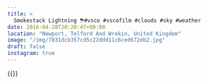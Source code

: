 ```yaml
---
title: >
  Smokestack Lightning ⛈#vsco #vscofilm #clouds #sky #weather
date: 2016-04-28T20:20:47+00:00
location: "Newport, Telford And Wrekin, United Kingdom"
image: "/img/7831dcb357cd5c22ddd11c6ced672eb2.jpg"
draft: false
instagram: true
---
```


{{<photo src="/img/7831dcb357cd5c22ddd11c6ced672eb2.jpg">}}
